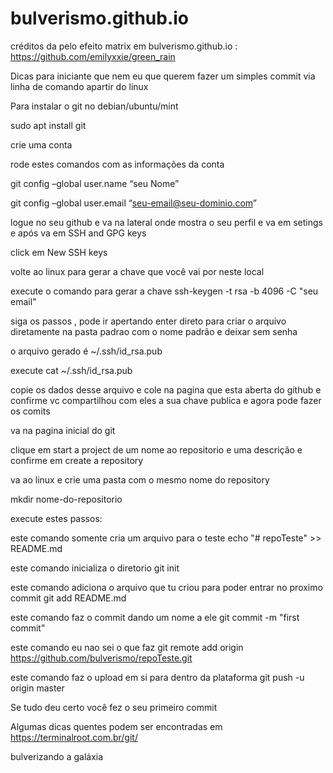# bulverismo.github.io
créditos da pelo efeito matrix em bulverismo.github.io : https://github.com/emilyxxie/green_rain

Dicas para iniciante que nem eu
que querem fazer um simples commit via linha de comando apartir do linux

Para instalar o git no debian/ubuntu/mint

sudo apt install git

crie uma conta

rode estes comandos com as informações da conta

git config –global user.name “seu Nome” 

git config –global user.email “seu-email@seu-dominio.com”

logue no seu github e va na lateral onde mostra o seu perfil e va em setings e após va em SSH and GPG keys

click em New SSH keys

volte ao linux para gerar a chave que você vai por neste local

execute o comando para gerar a chave
ssh-keygen -t rsa -b 4096 -C "seu email"

siga os passos , pode ir apertando enter direto para criar o arquivo diretamente na pasta padrao com o nome padrão e deixar sem senha

o arquivo gerado é ~/.ssh/id_rsa.pub

execute 
cat ~/.ssh/id_rsa.pub 

copie os dados desse arquivo e cole na pagina que esta aberta do github e confirme
vc compartilhou com eles a sua chave publica e agora pode fazer os comits

va na pagina inicial do git

clique em start a project
de um nome ao repositorio e uma descrição e confirme em create a repository

va ao linux e crie uma pasta com o mesmo nome do repository

mkdir nome-do-repositorio

execute estes passos:

este comando somente cria um arquivo para o teste
echo "# repoTeste" >> README.md

este comando inicializa o diretorio
git init

este comando adiciona o arquivo que tu criou para poder entrar no proximo commit
git add README.md

este comando faz o commit dando um nome a ele
git commit -m "first commit"

este comando eu nao sei o que faz 
git remote add origin https://github.com/bulverismo/repoTeste.git

este comando faz o upload em si para dentro da plataforma
git push -u origin master

Se tudo deu certo você fez o seu primeiro commit

Algumas dicas quentes podem ser encontradas em https://terminalroot.com.br/git/

bulverizando a galáxia
